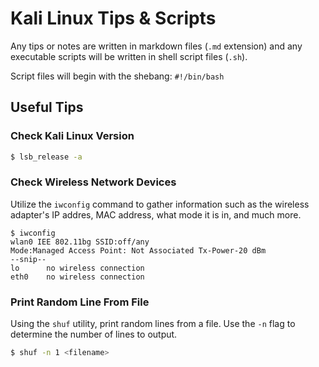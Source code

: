 # Kali Linux Tips & Scripts

Any tips or notes are written in markdown files (`.md` extension) and any executable scripts will be written in shell script files (`.sh`).

Script files will begin with the shebang: `#!/bin/bash`


## Useful Tips

### Check Kali Linux Version
```bash
$ lsb_release -a
```

### Check Wireless Network Devices
Utilize the `iwconfig` command to gather information such as the wireless adapter's IP addres, MAC address, what mode it is in, and much more.

```shell
$ iwconfig
wlan0 IEE 802.11bg SSID:off/any
Mode:Managed Access Point: Not Associated Tx-Power-20 dBm
--snip--
lo      no wireless connection
eth0    no wireless connection
```

### Print Random Line From File
Using the `shuf` utility, print random lines from a file. 
Use the `-n` flag to determine the number of lines to output.
```bash
$ shuf -n 1 <filename>
```
